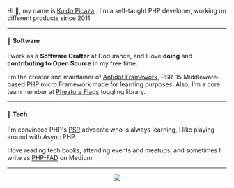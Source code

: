 Hi 👋, my name is [Koldo Picaza](https://github.com/sponsors/kpicaza),. I'm a self-taught PHP developer, working on different products since 2011.

---

#### 💾 Software

I work as a **Software Crafter** at Codurance, and I love **doing** and **contributing to Open Source** in my free time.

I'm the creator and maintainer of [Antidot Framework](https://github.com/antidot-framework), PSR-15 Middleware-based PHP micro Framework made for learning purposes. Also, I'm a core team member at [Pheature Flags](https://github.com/pheature-flags) toggling library.

---

#### 🔌 Tech

I'm convinced PHP's [PSR](https://www.php-fig.org/) advocate who is always learning, I like playing around with Async PHP.

I love reading tech books, attending events and meetups, and sometimes I write as [PHP-FAD](https://medium.com/php-fad) on Medium.

---

<div style="text-align:center">
  <a href="https://github.com/anuraghazra/github-readme-stats">
    <img align="center" src="https://github-readme-stats.vercel.app/api?username=kpicaza&show_icons=true" />
  </a>  
</div>
